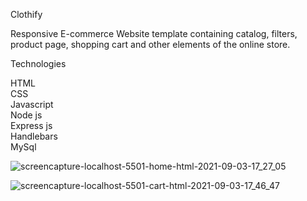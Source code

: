 Clothify

Responsive E-commerce Website  template containing catalog, filters, product page, shopping cart and other elements of the online store.

Technologies

HTML </br>
CSS  </br>
Javascript </br>
Node js <br/>
Express js <br/>
Handlebars<br/>
MySql<br/>


![screencapture-localhost-5501-home-html-2021-09-03-17_27_05](https://user-images.githubusercontent.com/67863031/132003833-01597545-78eb-4b4d-bc8f-ad6ae854dbf0.png)

![screencapture-localhost-5501-cart-html-2021-09-03-17_46_47](https://user-images.githubusercontent.com/67863031/132004065-528c348b-f914-4810-9df2-0b17829d39d4.png)




